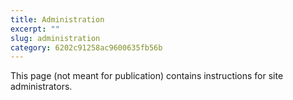 ```yaml
---
title: Administration
excerpt: ""
slug: administration
category: 6202c91258ac9600635fb56b
---
```


This page (not meant for publication) contains instructions for site administrators. 